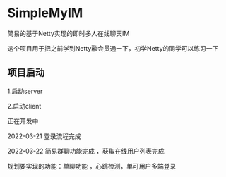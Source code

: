 # SimpleMyIM
简易的基于Netty实现的即时多人在线聊天IM

这个项目用于把之前学到Netty融会贯通一下，初学Netty的同学可以练习一下

## 项目启动
1.启动server

2.启动client 

正在开发中

2022-03-21 登录流程完成

2022-03-22 简易群聊功能完成 ，获取在线用户列表完成

规划要实现的功能：单聊功能 ，心跳检测，单可用户多端登录
